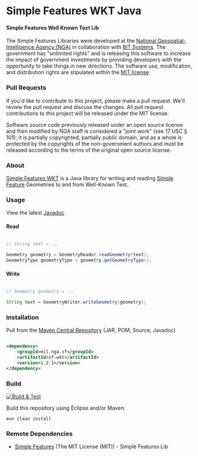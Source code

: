 # Simple Features WKT Java

#### Simple Features Well Known Text Lib ####

The Simple Features Libraries were developed at the [National Geospatial-Intelligence Agency (NGA)](http://www.nga.mil/) in collaboration with [BIT Systems](https://www.caci.com/bit-systems/). The government has "unlimited rights" and is releasing this software to increase the impact of government investments by providing developers with the opportunity to take things in new directions. The software use, modification, and distribution rights are stipulated within the [MIT license](http://choosealicense.com/licenses/mit/).

### Pull Requests ###
If you'd like to contribute to this project, please make a pull request. We'll review the pull request and discuss the changes. All pull request contributions to this project will be released under the MIT license.

Software source code previously released under an open source license and then modified by NGA staff is considered a "joint work" (see 17 USC § 101); it is partially copyrighted, partially public domain, and as a whole is protected by the copyrights of the non-government authors and must be released according to the terms of the original open source license.

### About ###

[Simple Features WKT](http://ngageoint.github.io/simple-features-wkt-java/) is a Java library for writing and reading [Simple Feature](https://github.com/ngageoint/simple-features-java) Geometries to and from Well-Known Text.

### Usage ###

View the latest [Javadoc](http://ngageoint.github.io/simple-features-wkt-java/docs/api/)

#### Read ####

```java

// String text = ...

Geometry geometry = GeometryReader.readGeometry(text);
GeometryType geometryType = geometry.getGeometryType();

```

#### Write ####

```java

// Geometry geometry = ...

String text = GeometryWriter.writeGeometry(geometry);

```

### Installation ###

Pull from the [Maven Central Repository](http://search.maven.org/#artifactdetails|mil.nga.sf|sf-wkt|1.2.1|jar) (JAR, POM, Source, Javadoc)

```xml

<dependency>
    <groupId>mil.nga.sf</groupId>
    <artifactId>sf-wkt</artifactId>
    <version>1.2.1</version>
</dependency>

```

### Build ###

[![Build & Test](https://github.com/ngageoint/simple-features-wkt-java/workflows/Build%20&%20Test/badge.svg)](https://github.com/ngageoint/simple-features-wkt-java/actions/workflows/build-test.yml)

Build this repository using Eclipse and/or Maven:

    mvn clean install

### Remote Dependencies ###

* [Simple Features](https://github.com/ngageoint/simple-features-java) (The MIT License (MIT)) - Simple Features Lib
